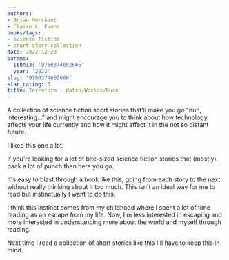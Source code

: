```yaml
---
authors:
- Brian Merchant
- Claire L. Evans
books/tags:
- science fiction
- short story collection
date: 2022-12-23
params:
  isbn13: '9780374602666'
  year: '2022'
slug: '9780374602666'
star_rating: 3
title: Terraform - Watch/Worlds/Burn
---
```


A collection of science fiction short stories that'll make you go "huh, interesting..." and might encourage you to think about how technology affects your life currently and how it might affect it in the not so distant future.

<!--more-->

I liked this one a lot.

If you're looking for a lot of bite-sized science fiction stories that (mostly) pack a lot of punch then here you go.

It's easy to blast through a book like this, going from each story to the next without really thinking about it too much. This isn't an ideal way for me to read but instinctually I want to do this.

I think this instinct comes from my childhood where I spent a lot of time reading as an escape from my life. Now, I'm less interested in escaping and more interested in understanding more about the world and myself through reading.

Next time I read a collection of short stories like this I'll have to keep this in mind.